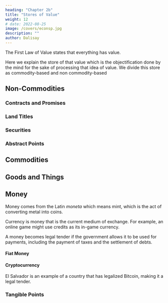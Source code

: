 ```yaml
---
heading: "Chapter 2b"
title: "Stores of Value"
weight: 12
# date: 2022-08-25
image: /covers/econsp.jpg
description: ""
author: Dalisay
---
```



The First Law of Value states that everything has value. 

Here we explain the store of that value which is the objectification done by the mind for the sake of processing that idea of value. We divide this store as commodity-based and non commodity-based 


## Non-Commodities 


### Contracts and Promises 

### Land Titles

### Securities 

### Abstract Points

## Commodities 

## Goods and Things

## Money 

Money comes from the Latin *moneta* which means mint, which is the act of converting metal into coins. 

Currency is money that is the current medium of exchange. For example, an online game might use credits as its in-game currency. 

A money becomes legal tender if the government allows it to be used for payments, including the payment of taxes and the settlement of debts.

#### Fiat Money



#### Cryptocurrency

El Salvador is an example of a country that has legalized Bitcoin, making it a legal tender.    


### Tangible Points


